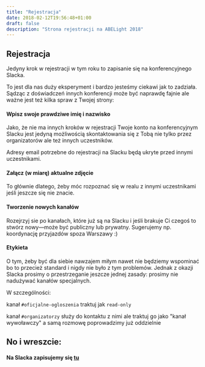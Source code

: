 ```yaml
---
title: "Rejestracja"
date: 2018-02-12T19:56:48+01:00
draft: false
description: "Strona rejestracji na ABELight 2018"
---
```


## Rejestracja

Jedyny krok w rejestracji w tym roku to zapisanie się na konferencyjnego Slacka.

To jest dla nas duży eksperyment i bardzo jesteśmy ciekawi jak to zadziała. Sądząc z doświadczeń innych konferencji może być naprawdę fajnie ale ważne jest też kilka spraw z Twojej strony:

#### Wpisz swoje prawdziwe imię i nazwisko

Jako, że nie ma innych kroków w rejestracji Twoje konto na konferencyjnym Slacku jest jedyną możliwością skontaktowania się z Tobą nie tylko przez organizatorów ale też innych uczestników.

Adresy email potrzebne do rejestracji na Slacku będą ukryte przed innymi uczestnikami.

#### Załącz (w miarę) aktualne zdjęcie

To głównie dlatego, żeby móc rozpoznać się w realu z innymi uczestnikami jeśli jeszcze się nie znacie.

#### Tworzenie nowych kanałów

Rozejrzyj sie po kanałach, które już są na Slacku i jeśli brakuje Ci czegoś to stwórz nowy—może być publiczny lub prywatny. Sugerujemy np. koordynację przyjazdów spoza Warszawy :)

#### Etykieta

O tym, żeby być dla siebie nawzajem miłym nawet nie będziemy wspominać bo to przecież standard i nigdy nie było z tym problemów. Jednak z okazji Slacka prosimy o przestrzeganie jeszcze jednej zasady: prosimy nie nadużywać kanałów specjalnych.

W szczególności:

kanał `#oficjalne-ogloszenia` traktuj jak `read-only`

kanał `#organizatorzy` służy do kontaktu z nimi ale traktuj go jako "kanał wywoławczy" a samą rozmowę poprowadzimy już oddzielnie

## No i wreszcie:

#### Na Slacka zapisujemy się [tu](https://join.slack.com/t/abelight18/shared_invite/enQtMzEzODM4NDQwNTYzLWQ4N2U2M2I4OTRiODI0ZDZhZTE1YTNiYzg0MjY5N2U1YTY0ZjRhMDY2Nzg2ODc3Yjk4MDUwNzA5MDBjMTczMWM)

